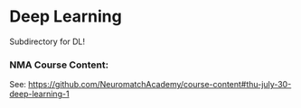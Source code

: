 # Deep Learning 

Subdirectory for DL! 


### NMA Course Content: 

See: https://github.com/NeuromatchAcademy/course-content#thu-july-30-deep-learning-1

